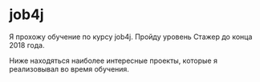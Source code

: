 ﻿# job4j

Я прохожу обучение по курсу job4j. Пройду уровень Стажер до конца 2018 года.

Ниже находяться наиболее интересные проекты, которые я реализовывал во время обучения.